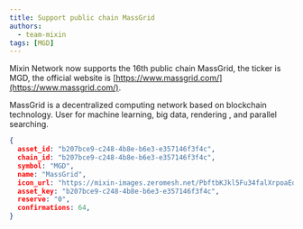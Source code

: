 ```yaml
---
title: Support public chain MassGrid
authors:
  - team-mixin
tags: [MGD]
---
```


Mixin Network now supports the 16th public chain MassGrid, the ticker is MGD, the official website is [https://www.massgrid.com/](https://www.massgrid.com/).

<!-- truncate -->

MassGrid is a decentralized computing network based on blockchain technology. User for machine learning, big data, rendering , and parallel searching.



```json
{
  asset_id: "b207bce9-c248-4b8e-b6e3-e357146f3f4c",
  chain_id: "b207bce9-c248-4b8e-b6e3-e357146f3f4c",
  symbol: "MGD",
  name: "MassGrid",
  icon_url: "https://mixin-images.zeromesh.net/PbftbKJkl5Fu34falXrpoaEqDRIdNonuISYlz2ripfchyCSXEafNqZYTP_4pvFXql8Hhd6GznWe2SsC_sGLDHgo=s128";;,
  asset_key: "b207bce9-c248-4b8e-b6e3-e357146f3f4c",
  reserve: "0",
  confirmations: 64,
}
```
